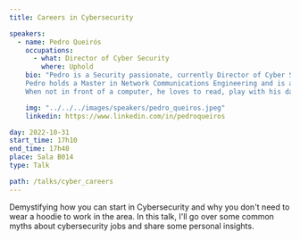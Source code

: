 ```yaml
---
title: Careers in Cybersecurity

speakers:
  - name: Pedro Queirós
    occupations:
      - what: Director of Cyber Security
        where: Uphold
    bio: "Pedro is a Security passionate, currently Director of Cyber Security at Uphold. With a strong background in system administration and having had several roles in different Cyber Security areas, he keeps his focus on supporting the business and helping his teams grow.
    Pedro holds a Master in Network Communications Engineering and is a Postgraduate in Cyber Security and Cyber Defense. He’s also involved in the Woman4Cyber Portugal organization.
    When not in front of a computer, he loves to read, play with his daughters and just have fun."

    img: "../../../images/speakers/pedro_queiros.jpeg"
    linkedin: https://www.linkedin.com/in/pedroqueiros

day: 2022-10-31
start_time: 17h10
end_time: 17h40
place: Sala B014
type: Talk

path: /talks/cyber_careers
---
```


Demystifying how you can start in Cybersecurity and why you don't need to wear a hoodie to work in the area. In this talk, I'll go over some common myths about cybersecurity jobs and share some personal insights.
